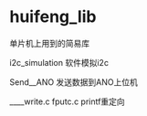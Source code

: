 # huifeng_lib
单片机上用到的简易库

i2c_simulation 软件模拟i2c

Send__ANO 发送数据到ANO上位机

____write.c fputc.c printf重定向
